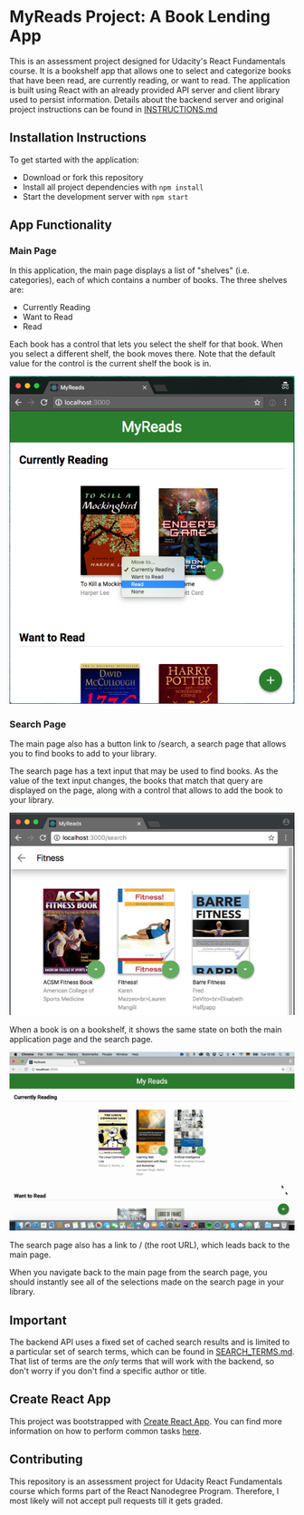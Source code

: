 # MyReads Project: A Book Lending App

This is an assessment project designed for Udacity's React Fundamentals course. It is a bookshelf app that allows one to select and categorize books that have been read, are currently reading, or want to read. The application is built using React with an already provided API server and client library used to persist information. Details about the backend server and original project instructions can be found in [INSTRUCTIONS.md](./INSTRUCTIONS.md)

## Installation Instructions

To get started with the application:

- Download or fork this repository
- Install all project dependencies with `npm install`
- Start the development server with `npm start`

## App Functionality

### Main Page

In this application, the main page displays a list of "shelves" (i.e. categories), each of which contains a number of books. The three shelves are:

- Currently Reading
- Want to Read
- Read

Each book has a control that lets you select the shelf for that book. When you select a different shelf, the book moves there. Note that the default value for the control is the current shelf the book is in.

![Main page](/src/images/main-page.png)

### Search Page

The main page also has a button link to /search, a search page that allows you to find books to add to your library.

The search page has a text input that may be used to find books. As the value of the text input changes, the books that match that query are displayed on the page, along with a control that allows to add the book to your library.

![Search page](/src/images/search-page.png)

When a book is on a bookshelf, it shows the same state on both the main application page and the search page.

![Book state](/src/images/book-shelf-state.gif)

The search page also has a link to / (the root URL), which leads back to the main page.

When you navigate back to the main page from the search page, you should instantly see all of the selections made on the search page in your library.

## Important

The backend API uses a fixed set of cached search results and is limited to a particular set of search terms, which can be found in [SEARCH_TERMS.md](./SEARCH_TERMS.md). That list of terms are the _only_ terms that will work with the backend, so don't worry if you don't find a specific author or title.

## Create React App

This project was bootstrapped with [Create React App](https://github.com/facebookincubator/create-react-app). You can find more information on how to perform common tasks [here](https://github.com/facebookincubator/create-react-app/blob/master/packages/react-scripts/template/README.md).

## Contributing

This repository is an assessment project for Udacity React Fundamentals course which forms part of the React Nanodegree Program. Therefore, I most likely will not accept pull requests till it gets graded.

